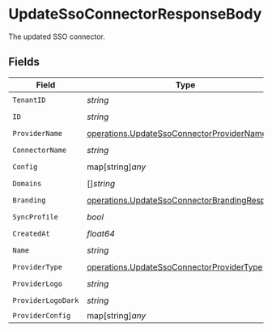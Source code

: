 # UpdateSsoConnectorResponseBody

The updated SSO connector.


## Fields

| Field                                                                                                          | Type                                                                                                           | Required                                                                                                       | Description                                                                                                    |
| -------------------------------------------------------------------------------------------------------------- | -------------------------------------------------------------------------------------------------------------- | -------------------------------------------------------------------------------------------------------------- | -------------------------------------------------------------------------------------------------------------- |
| `TenantID`                                                                                                     | *string*                                                                                                       | :heavy_check_mark:                                                                                             | N/A                                                                                                            |
| `ID`                                                                                                           | *string*                                                                                                       | :heavy_check_mark:                                                                                             | N/A                                                                                                            |
| `ProviderName`                                                                                                 | [operations.UpdateSsoConnectorProviderName](../../models/operations/updatessoconnectorprovidername.md)         | :heavy_check_mark:                                                                                             | N/A                                                                                                            |
| `ConnectorName`                                                                                                | *string*                                                                                                       | :heavy_check_mark:                                                                                             | N/A                                                                                                            |
| `Config`                                                                                                       | map[string]*any*                                                                                               | :heavy_check_mark:                                                                                             | arbitrary                                                                                                      |
| `Domains`                                                                                                      | []*string*                                                                                                     | :heavy_check_mark:                                                                                             | N/A                                                                                                            |
| `Branding`                                                                                                     | [operations.UpdateSsoConnectorBrandingResponse](../../models/operations/updatessoconnectorbrandingresponse.md) | :heavy_check_mark:                                                                                             | N/A                                                                                                            |
| `SyncProfile`                                                                                                  | *bool*                                                                                                         | :heavy_check_mark:                                                                                             | N/A                                                                                                            |
| `CreatedAt`                                                                                                    | *float64*                                                                                                      | :heavy_check_mark:                                                                                             | N/A                                                                                                            |
| `Name`                                                                                                         | *string*                                                                                                       | :heavy_check_mark:                                                                                             | N/A                                                                                                            |
| `ProviderType`                                                                                                 | [operations.UpdateSsoConnectorProviderType](../../models/operations/updatessoconnectorprovidertype.md)         | :heavy_check_mark:                                                                                             | N/A                                                                                                            |
| `ProviderLogo`                                                                                                 | *string*                                                                                                       | :heavy_check_mark:                                                                                             | N/A                                                                                                            |
| `ProviderLogoDark`                                                                                             | *string*                                                                                                       | :heavy_check_mark:                                                                                             | N/A                                                                                                            |
| `ProviderConfig`                                                                                               | map[string]*any*                                                                                               | :heavy_minus_sign:                                                                                             | N/A                                                                                                            |